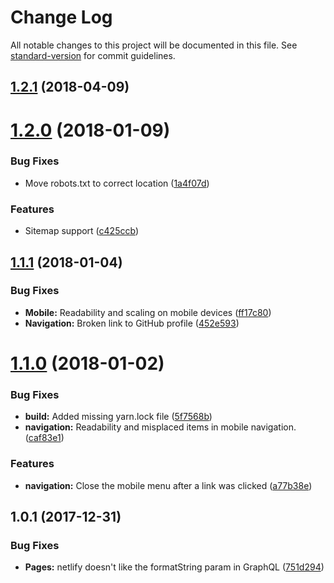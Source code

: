 # Change Log

All notable changes to this project will be documented in this file. See [standard-version](https://github.com/conventional-changelog/standard-version) for commit guidelines.

<a name="1.2.1"></a>
## [1.2.1](https://github.com/xceno/blog/compare/v1.2.0...v1.2.1) (2018-04-09)



<a name="1.2.0"></a>
# [1.2.0](https://github.com/xceno/blog/compare/v1.1.1...v1.2.0) (2018-01-09)


### Bug Fixes

* Move robots.txt to correct location ([1a4f07d](https://github.com/xceno/blog/commit/1a4f07d))


### Features

* Sitemap support ([c425ccb](https://github.com/xceno/blog/commit/c425ccb))



<a name="1.1.1"></a>
## [1.1.1](https://github.com/xceno/blog/compare/v1.1.0...v1.1.1) (2018-01-04)


### Bug Fixes

* **Mobile:** Readability and scaling on mobile devices ([ff17c80](https://github.com/xceno/blog/commit/ff17c80))
* **Navigation:** Broken link to GitHub profile ([452e593](https://github.com/xceno/blog/commit/452e593))



<a name="1.1.0"></a>
# [1.1.0](https://github.com/xceno/blog/compare/v1.0.1...v1.1.0) (2018-01-02)


### Bug Fixes

* **build:** Added missing yarn.lock file ([5f7568b](https://github.com/xceno/blog/commit/5f7568b))
* **navigation:** Readability and misplaced items in mobile navigation. ([caf83e1](https://github.com/xceno/blog/commit/caf83e1))


### Features

* **navigation:** Close the mobile menu after a link was clicked ([a77b38e](https://github.com/xceno/blog/commit/a77b38e))



<a name="1.0.1"></a>
## 1.0.1 (2017-12-31)


### Bug Fixes

* **Pages:** netlify doesn't like the formatString param in GraphQL ([751d294](https://github.com/xceno/blog/commit/751d294))
